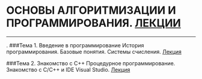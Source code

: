 # ОСНОВЫ АЛГОРИТМИЗАЦИИ И ПРОГРАММИРОВАНИЯ. [ЛЕКЦИИ](https://makshladki.github.io/CT/dist/index.html "Лекции")
***
.
###Тема 1. Введение в программирование
История программирования. Базовые понятия. Системы счисления.
[Лекция](https://tgjmjgj.github.io/Clecture/dist/lecture/Introduction/index.html "Лекция")

###Тема 2. Знакомство с C++
Процедурное программирование. Знакомство с C/C++ и IDE Visual Studio.
[Лекция](https://makshladki.github.io/CT/dist/lecture/Visual_Cpp/index.html "Лекция") 


